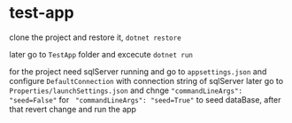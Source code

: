 # test-app

clone the project and restore it, `dotnet restore`

later go to `TestApp` folder and excecute `dotnet run`

for the project need sqlServer running and go to `appsettings.json` and configure `DefaultConnection` with connection string of sqlServer later go to `Properties/launchSettings.json` and chnge `"commandLineArgs": "seed=False"` for ` "commandLineArgs": "seed=True"` to seed dataBase, after that revert change and run the app
